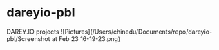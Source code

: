 # dareyio-pbl
DAREY.IO projects
![Pictures](/Users/chinedu/Documents/repo/dareyio-pbl/Screenshot at Feb 23 16-19-23.png)